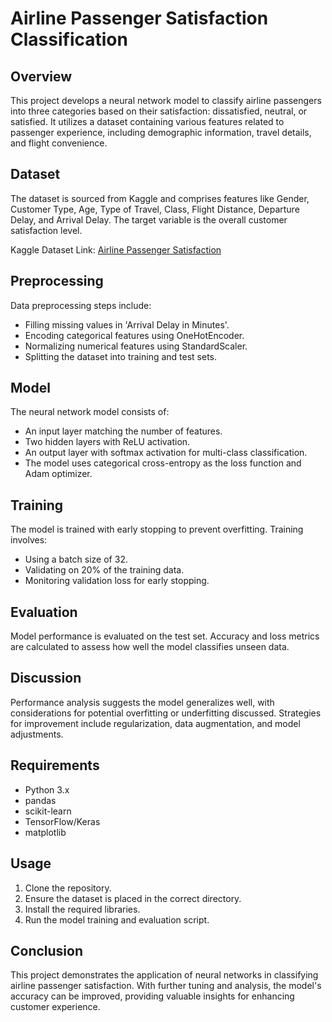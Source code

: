 # Airline Passenger Satisfaction Classification

## Overview
This project develops a neural network model to classify airline passengers into three categories based on their satisfaction: dissatisfied, neutral, or satisfied. It utilizes a dataset containing various features related to passenger experience, including demographic information, travel details, and flight convenience.

## Dataset
The dataset is sourced from Kaggle and comprises features like Gender, Customer Type, Age, Type of Travel, Class, Flight Distance, Departure Delay, and Arrival Delay. The target variable is the overall customer satisfaction level.

Kaggle Dataset Link: [Airline Passenger Satisfaction](https://www.kaggle.com/datasets/teejmahal20/airline-passenger-satisfaction)

## Preprocessing
Data preprocessing steps include:
- Filling missing values in 'Arrival Delay in Minutes'.
- Encoding categorical features using OneHotEncoder.
- Normalizing numerical features using StandardScaler.
- Splitting the dataset into training and test sets.

## Model
The neural network model consists of:
- An input layer matching the number of features.
- Two hidden layers with ReLU activation.
- An output layer with softmax activation for multi-class classification.
- The model uses categorical cross-entropy as the loss function and Adam optimizer.

## Training
The model is trained with early stopping to prevent overfitting. Training involves:
- Using a batch size of 32.
- Validating on 20% of the training data.
- Monitoring validation loss for early stopping.

## Evaluation
Model performance is evaluated on the test set. Accuracy and loss metrics are calculated to assess how well the model classifies unseen data.

## Discussion
Performance analysis suggests the model generalizes well, with considerations for potential overfitting or underfitting discussed. Strategies for improvement include regularization, data augmentation, and model adjustments.

## Requirements
- Python 3.x
- pandas
- scikit-learn
- TensorFlow/Keras
- matplotlib

## Usage
1. Clone the repository.
2. Ensure the dataset is placed in the correct directory.
3. Install the required libraries.
4. Run the model training and evaluation script.

## Conclusion
This project demonstrates the application of neural networks in classifying airline passenger satisfaction. With further tuning and analysis, the model's accuracy can be improved, providing valuable insights for enhancing customer experience.
